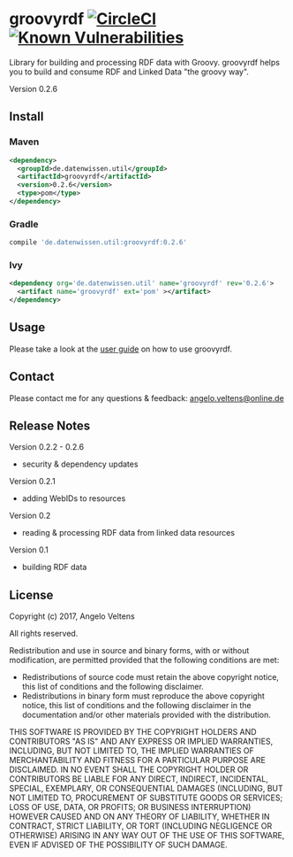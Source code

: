# groovyrdf [![CircleCI](https://circleci.com/gh/angelo-v/groovyrdf/tree/master.svg?style=svg)](https://circleci.com/gh/angelo-v/groovyrdf/tree/master) [![Known Vulnerabilities](https://snyk.io/test/github/angelo-v/groovyrdf/badge.svg)](https://snyk.io/test/github/angelo-v/groovyrdf)

Library for building and processing RDF data with Groovy. groovyrdf helps you to build and consume RDF and Linked Data "the groovy way".

Version 0.2.6

## Install 

### Maven

```xml
<dependency>
  <groupId>de.datenwissen.util</groupId>
  <artifactId>groovyrdf</artifactId>
  <version>0.2.6</version>
  <type>pom</type>
</dependency>
```

### Gradle

```groovy
compile 'de.datenwissen.util:groovyrdf:0.2.6'
```

### Ivy

```xml
<dependency org='de.datenwissen.util' name='groovyrdf' rev='0.2.6'>
  <artifact name='groovyrdf' ext='pom' ></artifact>
</dependency>
```

## Usage

Please take a look at the [user guide] on how to use groovyrdf.

[user guide]: http://angelo-v.github.com/groovyrdf/

## Contact

Please contact me for any questions & feedback: [angelo.veltens@online.de](mailto:angelo.veltens@online.de)

## Release Notes

Version 0.2.2 - 0.2.6

- security & dependency updates

Version 0.2.1

- adding WebIDs to resources

Version 0.2

- reading & processing RDF data from linked data resources

Version 0.1

- building RDF data

## License

Copyright (c) 2017, Angelo Veltens

All rights reserved.

Redistribution and use in source and binary forms, with or without modification, are permitted provided that the following conditions are met:

- Redistributions of source code must retain the above copyright notice, this list of conditions and the following disclaimer.
- Redistributions in binary form must reproduce the above copyright notice, this list of conditions and the following disclaimer in the documentation and/or other materials provided with the distribution.

THIS SOFTWARE IS PROVIDED BY THE COPYRIGHT HOLDERS AND CONTRIBUTORS "AS IS" AND ANY EXPRESS OR IMPLIED WARRANTIES, INCLUDING, BUT NOT LIMITED TO, THE IMPLIED WARRANTIES OF MERCHANTABILITY AND FITNESS FOR A PARTICULAR PURPOSE ARE DISCLAIMED. IN NO EVENT SHALL THE COPYRIGHT HOLDER OR CONTRIBUTORS BE LIABLE FOR ANY DIRECT, INDIRECT, INCIDENTAL, SPECIAL, EXEMPLARY, OR CONSEQUENTIAL DAMAGES (INCLUDING, BUT NOT LIMITED TO, PROCUREMENT OF SUBSTITUTE GOODS OR SERVICES; LOSS OF USE, DATA, OR PROFITS; OR BUSINESS INTERRUPTION) HOWEVER CAUSED AND ON ANY THEORY OF LIABILITY, WHETHER IN CONTRACT, STRICT LIABILITY, OR TORT (INCLUDING NEGLIGENCE OR OTHERWISE) ARISING IN ANY WAY OUT OF THE USE OF THIS SOFTWARE, EVEN IF ADVISED OF THE POSSIBILITY OF SUCH DAMAGE.
